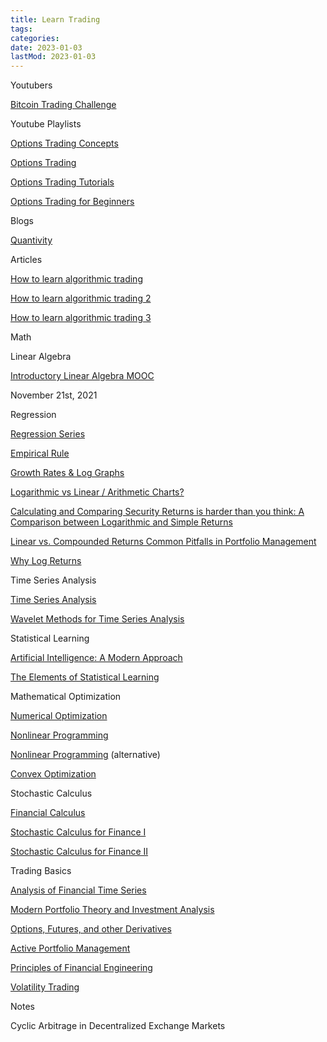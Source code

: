```yaml
---
title: Learn Trading
tags:
categories:
date: 2023-01-03
lastMod: 2023-01-03
---
```

Youtubers

[Bitcoin Trading Challenge](https://www.youtube.com/channel/UC-dLWl8etTtPSGdbbcYffGw/videos)

Youtube Playlists

[Options Trading Concepts](https://www.youtube.com/playlist?list=PLPVve34yolHY43YaBegHMzN9WjrTnQfFr)

[Options Trading](https://www.youtube.com/playlist?list=PLDeh4lDbs56y4TfrW9lCAMUjaR-KcMDlr)

[Options Trading Tutorials](https://www.youtube.com/playlist?list=PLl1r2YBYXhIG9BKIi2FsvxcwYh39950bc)

[Options Trading for Beginners](https://www.youtube.com/playlist?list=PLhKnvfWKsu42LtgQmXvuFIf7wveXup1Fm)

Blogs

[Quantivity](https://quantivity.wordpress.com/)

Articles

[How to learn algorithmic trading](https://quantivity.wordpress.com/2010/01/10/how-to-learn-algorithmic-trading/)

[How to learn algorithmic trading 2](https://quantivity.wordpress.com/2010/01/12/how-to-learn-algorithmic-trading-part-2/)

[How to learn algorithmic trading 3](https://quantivity.wordpress.com/2010/01/12/how-to-learn-algorithmic-trading-part-3/)

Math

Linear Algebra

[Introductory Linear Algebra MOOC](https://www.edx.org/professional-certificate/gtx-introductory-linear-algebra)

November 21st, 2021

Regression

[Regression Series](https://www.youtube.com/playlist?list=PLTNMv857s9WUI1Nz4SssXDKAELESXz-bi)

[Empirical Rule](https://www.investopedia.com/terms/e/empirical-rule.asp)

[Growth Rates & Log Graphs](https://www.youtube.com/watch?v=WU1m2QQrlho)

[Logarithmic vs Linear / Arithmetic Charts?](https://www.youtube.com/watch?v=JUy-ocLrpfA)

[Calculating and Comparing Security Returns is harder than you think: A
Comparison between Logarithmic and Simple Returns](https://poseidon01.ssrn.com/delivery.php?ID=019121024026086013094126086109113111054025070085022092087021080091122075023066029075114117055044051060015072084098010091090117016084042033015118102097091002027096054007079024092095105114123008121108124001102078096001114069006087117112126083000005073&EXT=pdf&INDEX=TRUE)

[Linear vs. Compounded Returns
Common Pitfalls in Portfolio Management](https://poseidon01.ssrn.com/delivery.php?ID=004020091089125116019080001089006075120015077012021005105005110113074125101112106030041107053119007034112082090103118077030012053026022082043005068010123064076100090015042079009126125094026075120100111104012096121109087029089122009119110015083097017&EXT=pdf&INDEX=TRUE)

[Why Log Returns](https://quantivity.wordpress.com/2011/02/21/why-log-returns/)

Time Series Analysis

[Time Series Analysis](https://www.amazon.com/Time-Analysis-James-Douglas-Hamilton/dp/0691042896)

[Wavelet Methods for Time Series Analysis](https://www.amazon.com/Analysis-Cambridge-Statistical-Probabilistic-Mathematics/dp/0521685087)

Statistical Learning

[Artificial Intelligence: A Modern Approach](https://www.amazon.com/Artificial-Intelligence-A-Modern-Approach/dp/0134610997)

[The Elements of Statistical Learning](https://www.amazon.com/Elements-Statistical-Learning-Prediction-Statistics/dp/0387848576)

Mathematical Optimization

[Numerical Optimization](https://www.amazon.com/Numerical-Optimization-Springer-Series-in-Operations-Research-and-Financial-Engineering/dp/0387303030)

[Nonlinear Programming](https://www.amazon.com/Nonlinear-Programming-Algorithms-Mokhtar-Bazaraa/dp/0471486000)

[Nonlinear Programming](https://www.amazon.com/Nonlinear-Programming-3rd-Dimitri-Bertsekas/dp/1886529051) (alternative)

[Convex Optimization](https://www.amazon.com/Convex-Optimization-Corrections-2008-Stephen/dp/0521833787)

Stochastic Calculus

[Financial Calculus](https://www.amazon.com/Financial-Calculus-Introduction-Derivative-Pricing/dp/0521552893)

[Stochastic Calculus for Finance I](https://www.amazon.com/Stochastic-Calculus-Finance-Binomial-Springer/dp/0387249680)

[Stochastic Calculus for Finance II](https://www.amazon.com/Stochastic-Calculus-Finance-II-Continuous-Time/dp/0387401016)

Trading Basics

[Analysis of Financial Time Series](https://www.amazon.com/Analysis-Financial-Time-Ruey-Tsay/dp/0470414359)

[Modern Portfolio Theory and Investment Analysis](https://www.amazon.com/Modern-Portfolio-Theory-Investment-Analysis/dp/1118469941)

[Options, Futures, and other Derivatives](https://www.amazon.com/Options-Futures-Other-Derivatives-10th/dp/013447208X)

[Active Portfolio Management](https://www.amazon.com/Active-Portfolio-Management-Quantitative-Controlling/dp/0070248826)

[Principles of Financial Engineering](https://www.amazon.com/Principles-Financial-Engineering-Academic-Advanced/dp/0123869684)

[Volatility Trading](https://www.amazon.com/Volatility-Trading-Website-Euan-Sinclair/dp/1118347137)

Notes

Cyclic Arbitrage in Decentralized Exchange Markets
